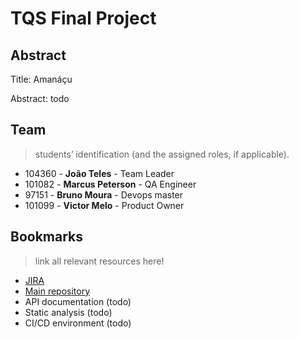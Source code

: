 # TQS Final Project


## Abstract
Title: Amanáçu

Abstract: todo

## Team 
> students’ identification (and the assigned roles, if applicable).  

- 104360 - **João Teles**       - Team Leader 
- 101082 - **Marcus Peterson**   - QA Engineer
- 97151 - **Bruno Moura**      - Devops master
- 101099 - **Victor Melo**     - Product Owner

## Bookmarks 
> link all relevant resources here!
- [JIRA](https://amanacu.atlassian.net/jira/software/projects/AT/boards/1)
- [Main repository](https://github.com/TQS-Project-Org/Main-Repo)
- API documentation (todo)
- Static analysis (todo)
- CI/CD environment (todo)


